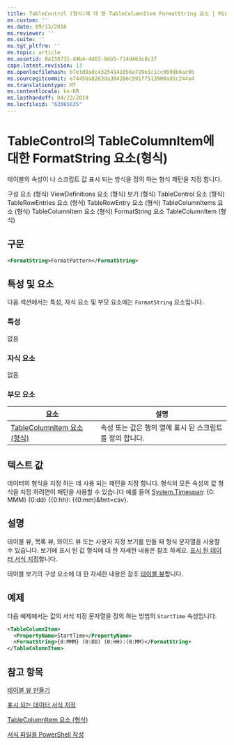 ```yaml
---
title: TableControl (형식)에 대 한 TableColumnItem FormatString 요소 | Microsoft Docs
ms.custom: ''
ms.date: 09/13/2016
ms.reviewer: ''
ms.suite: ''
ms.tgt_pltfrm: ''
ms.topic: article
ms.assetid: 8a150731-d4b4-4d63-8db5-f14d463c8c37
caps.latest.revision: 13
ms.openlocfilehash: b7e1d0adc43254141056a729e1c1cc9699b6ac9b
ms.sourcegitcommit: e7445ba8203da304286c591ff513900ad1c244a4
ms.translationtype: MT
ms.contentlocale: ko-KR
ms.lasthandoff: 04/23/2019
ms.locfileid: "62065635"
---
```

# <a name="formatstring-element-for-tablecolumnitem-for-tablecontrol-format"></a>TableControl의 TableColumnItem에 대한 FormatString 요소(형식)

테이블의 속성이 나 스크립트 값 표시 되는 방식을 정의 하는 형식 패턴을 지정 합니다.

구성 요소 (형식) ViewDefinitions 요소 (형식) 보기 (형식) TableControl 요소 (형식) TableRowEntries 요소 (형식) TableRowEntry 요소 (형식) TableColumnItems 요소 (형식) TableColumnItem 요소 (형식) FormatString 요소 TableColumnItem (형식)

## <a name="syntax"></a>구문

```xml
<FormatString>FormatPattern</FormatString>
```

## <a name="attributes-and-elements"></a>특성 및 요소

다음 섹션에서는 특성, 자식 요소 및 부모 요소에는 `FormatString` 요소입니다.

### <a name="attributes"></a>특성

없음

### <a name="child-elements"></a>자식 요소

없음

### <a name="parent-elements"></a>부모 요소

|요소|설명|
|-------------|-----------------|
|[TableColumnItem 요소 (형식)](./tablecolumnitem-element-for-tablecolumnitems-for-tablecontrol-format.md)|속성 또는 값은 행의 열에 표시 된 스크립트를 정의 합니다.|

## <a name="text-value"></a>텍스트 값

데이터의 형식을 지정 하는 데 사용 되는 패턴을 지정 합니다. 형식의 모든 속성의 값 형식을 지정 하려면이 패턴을 사용할 수 있습니다 예를 들어 [System.Timespan](/dotnet/api/System.TimeSpan): {0: MMM} {0:dd} {{0:hh}: {{0:mm}&fmt=csv}.

## <a name="remarks"></a>설명

테이블 뷰, 목록 뷰, 와이드 뷰 또는 사용자 지정 보기를 만들 때 형식 문자열을 사용할 수 있습니다. 보기에 표시 된 값 형식에 대 한 자세한 내용은 참조 하세요. [표시 된 데이터 서식 지정](./formatting-displayed-data.md)합니다.

테이블 보기의 구성 요소에 대 한 자세한 내용은 참조 [테이블 뷰](./creating-a-table-view.md)합니다.

## <a name="example"></a>예제

다음 예제에서는 값의 서식 지정 문자열을 정의 하는 방법의 `StartTime` 속성입니다.

```xml
<TableColumnItem>
  <PropertyName>StartTime</PropertyName>
  <FormatString>{0:MMM} (0:DD) (0:HH):(0:MM)</FormatString>
</TableColumnItem>
```

## <a name="see-also"></a>참고 항목

[테이블 뷰 만들기](./creating-a-table-view.md)

[표시 되는 데이터 서식 지정](./formatting-displayed-data.md)

[TableColumnItem 요소 (형식)](./tablecolumnitem-element-for-tablecolumnitems-for-tablecontrol-format.md)

[서식 파일을 PowerShell 작성](./writing-a-powershell-formatting-file.md)
